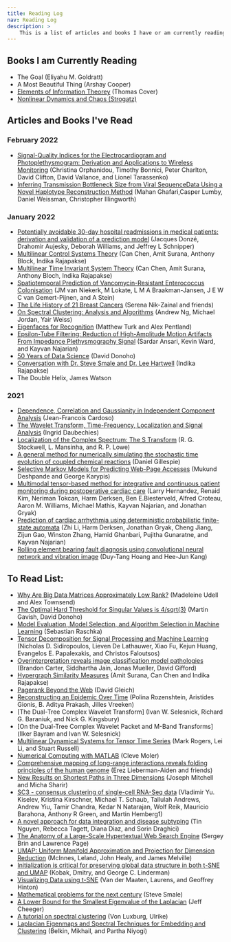 ```yaml
---
title: Reading Log
nav: Reading Log
description: >
    This is a list of articles and books I have or am currently reading.
---
```


## Books I am Currently Reading
- The Goal (Eliyahu M. Goldratt)
- A Most Beautiful Thing (Arshay Cooper)
- [Elements of Information Theorey](https://drive.google.com/file/d/1zQ6PUNGxg1kgJyIcyO2JKJmuTRHU6JI2/view) (Thomas Cover)
- <a href="https://www.biodyn.ro/course/literatura/Nonlinear_Dynamics_and_Chaos_2018_Steven_H._Strogatz.pdf">Nonlinear Dynamics and Chaos (Strogatz)</a>

## Articles and Books I've Read

### February 2022
- [Signal-Quality Indices for the Electrocardiogram and Photoplethysmogram: Derivation and Applications to Wireless Monitoring](https://ieeexplore.ieee.org/stamp/stamp.jsp?tp=&arnumber=6862843) (Christina Orphanidou, Timothy Bonnici, Peter Charlton, David Clifton, David Vallance, and Lionel Tarassenko)
- [Inferring Transmission Bottleneck Size from Viral SequenceData Using a Novel Haplotype Reconstruction Method](https://journals.asm.org/doi/epdf/10.1128/JVI.00014-20) (Mahan Ghafari,Casper Lumby, Daniel Weissman, Christopher Illingworth)

### January 2022
- [Potentially avoidable 30-day hospital readmissions in medical patients: derivation and validation of a prediction model](https://jamanetwork.com/journals/jamainternalmedicine/fullarticle/1672282) (Jacques Donzé, Drahomir Aujesky, Deborah Williams, and Jeffrey L Schnipper)
- [Multilinear Control Systems Theory](https://drive.google.com/file/d/1F0ZGoVWeKSWemXvSp6ilTwLS8N7j6n71/view) (Can Chen, Amit Surana, Anthony Block, Indika Rajapakse)
- [Multilinear Time Invariant System Theory](https://drive.google.com/file/d/1LATMTiwkxjBT3_oI5PODA5FnmE2gtkyE/view) (Can Chen, Amit Surana, Anthony Bloch, Indika Rajapakse)
- [Spatiotemporal Prediction of Vancomycin-Resistant Enterococcus Colonisation](https://pubmed.ncbi.nlm.nih.gov/35057734/) (JM van Niekerk, M Lokate, L M A Braakman-Jansen, J E W C van Gemert-Pijnen, and A Stein)
- [The Life History of 21 Breast Cancers](https://pubmed.ncbi.nlm.nih.gov/22608083/) (Serena Nik-Zainal and friends)
- [On Spectral Clustering: Analysis and Algorithms](https://ai.stanford.edu/~ang/papers/nips01-spectral.pdf) (Andrew Ng, Michael Jordan, Yair Weiss)
- [Eigenfaces for Recognition](https://drive.google.com/file/d/1JvFdAp15uf1UGlJS30TNducVE5BNcpTp/view) (Matthew Turk and Alex Pentland)
- [Epsilon-Tube Filtering: Reduction of High-Amplitude Motion Artifacts From Impedance Plethysmography Signal](https://ieeexplore.ieee.org/stamp/stamp.jsp?arnumber=6785963) (Sardar Ansari, Kevin Ward, and Kayvan Najarian)
- [50 Years of Data Science](https://drive.google.com/file/d/1x9ZsIo8mhINNjHlGd5r_q7jEyKNlMOk8/view) (David Donoho)
- [Conversation with Dr. Steve Smale and Dr. Lee Hartwell](https://drive.google.com/file/d/1GfW_AD97HGbRa2yVuNK-Uix49piaEh2P/view) (Indika Rajapakse)
- The Double Helix, James Watson

### 2021
- [Dependence, Correlation and Gaussianity in Independent Component Analysis](https://www.jmlr.org/papers/volume4/cardoso03a/cardoso03a.pdf) (Jean-Francois Cardoso)
- [The Wavelet Transform, Time-Frequency, Localization and Signal Analysis](https://services.math.duke.edu/~ingrid/publications/ieee36-1990.pdf) (Ingrid Daubechies)
- [Localization of the Complex Spectrum: The S Transform](http://citeseerx.ist.psu.edu/viewdoc/download?doi=10.1.1.462.1500&rep=rep1&type=pdf) (R. G. Stockwell, L. Mansinha, and R. P. Lowe)
- [A general method for numerically simulating the stochastic time evolution of coupled chemical reactions](https://www.sciencedirect.com/science/article/pii/0021999176900413) (Daniel Gillespie)
- [Selective Markov Models for Predicting Web-Page Accesses](https://archive.siam.org/meetings/sdm01/pdf/sdm01_04.pdf) (Mukund Deshpande and George Karypis)
- [Multimodal tensor-based method for integrative and continuous patient monitoring during postoperative cardiac care](https://www.sciencedirect.com/science/article/pii/S0933365721000257) (Larry Hernandez, Renaid Kim, Neriman Tokcan, Harm Derksen, Ben E.Biesterveld, Alfred Croteau, Aaron  M. Williams, Michael Mathis, Kayvan Najarian, and Jonathan Gryak)
- [Prediction of cardiac arrhythmia using deterministic probabilistic finite-state automata](https://www.sciencedirect.com/science/article/pii/S1746809420303347) (Zhi Li, Harm Derksen, Jonathan Gryak, Cheng Jiang, Zijun Gao, Winston Zhang, Hamid Ghanbari, Pujitha Gunaratne, and Kayvan Najarian)
- [Rolling element bearing fault diagnosis using convolutional neural network and vibration image](https://www.sciencedirect.com/science/article/abs/pii/S1389041717303261) (Duy-Tang Hoang and Hee-Jun Kang)

## To Read List:
- [Why Are Big Data Matrices Approximately Low Rank?](https://drive.google.com/file/d/1UvWK3nFKOvP_ik7cAqqbsUfKJeO02cP4/view) (Madeleine Udell and Alex Townsend)
- [The Optimal Hard Threshold for Singular Values is 4/sqrt(3)](https://drive.google.com/file/d/1MAKkzKU9BJlD-pEJ__4e9jRmKvLhiDyq/view) (Martin Gavish, David Donoho)
- [Model Evaluation, Model Selection, and Algorithm Selection in Machine Learning](https://arxiv.org/abs/1811.12808) (Sebastian Raschka)
- [Tensor Decomposition for Signal Processing and Machine Learning](https://arxiv.org/pdf/1607.01668.pdf) (Nicholas D. Sidiropoulos,  Lieven De Lathauwer, Xiao Fu, Kejun
Huang,  Evangelos E. Papalexakis, and Christos Faloutsos)
- [Overinterpretation reveals image classification model pathologies](https://arxiv.org/pdf/2003.08907.pdf) (Brandon Carter, Siddhartha Jain, Jonas Mueller, David Gifford)
- [Hypergraph Similarity Measures](https://drive.google.com/file/d/1nnG30anFDVJnVE-T5ai80dPaVMjIGWgz/view) (Amit Surana, Can Chen and Indika Rajapakse)
- [Pagerank Beyond the Web](https://arxiv.org/pdf/1407.5107.pdf) (David Gleich)
- [Reconstructing an Epidemic Over Time](https://faculty.cc.gatech.edu/~badityap/papers/cult-kdd16.pdf) (Polina Rozenshtein, Aristides Gionis, B. Aditya Prakash, Jilles Vreeken)
- [The Dual-Tree Complex Wavelet Transform]<!-- In an email from Jonathan on 1/25/2022 --> (Ivan W. Selesnick, Richard G. Baraniuk, and Nick G. Kingsbury)
- [On the Dual-Tree Complex Wavelet Packet and M-Band Transforms]<!-- In an email from Jonathan on 1/25/2022 --> (̇Ilker Bayram and Ivan W. Selesnick)
- [Multilinear Dynamical Systems for Tensor Time Series](https://people.eecs.berkeley.edu/~russell/papers/nips13-tensor.pdf) (Mark Rogers, Lei Li, and Stuart Russell)
- [Numerical Computing with MATLAB](https://www.mathworks.com/moler/chapters.html) (Cleve Moler)
- [Comprehensive mapping of long-range interactions reveals folding principles of the human genome](https://drive.google.com/file/d/1BoAGH7ADa12dVTb0szxa5rND-C1iVJ5Z/view) (Erez Lieberman-Aiden and friends)
- [New Results on Shortest Paths in Three Dimensions](http://www.ams.sunysb.edu/~jsbm/papers/p166-mitchell.pdf) (Joseph Mitchell and Micha Sharir)
- [SC3 - consensus clustering of single-cell RNA-Seq data](https://pubmed.ncbi.nlm.nih.gov/28346451/) (Vladimir Yu. Kiselev, Kristina Kirschner, Michael T. Schaub, Tallulah Andrews, Andrew Yiu, Tamir Chandra, Kedar N Natarajan, Wolf Reik, Mauricio Barahona, Anthony R Green, and Martin Hemberg1)
- [A novel approach for data integration and disease subtyping](https://pubmed.ncbi.nlm.nih.gov/29066617/) (Tin Nguyen, Rebecca Tagett, Diana Diaz, and Sorin Draghici)
- [The Anatomy of a Large-Scale Hypertextual Web Search Engine](https://snap.stanford.edu/class/cs224w-readings/Brin98Anatomy.pdf) (Sergey Brin and Lawrence Page)
- [UMAP: Uniform Manifold Approximation and Projection for Dimension Reduction](https://drive.google.com/file/d/1qnqFYC8s1moQT5mwVoVqhZDrM5EkhjCd/view) (McInnes, Leland, John Healy, and James Melville)
- [Initialization is critical for preserving global data structure in both t-SNE and UMAP](https://drive.google.com/file/d/1RbEHfvDSbSha_V-nQeNGxtkJrmoukXRg/view) (Kobak, Dmitry, and George C. Linderman)
- [Visualizing Data using t-SNE](https://drive.google.com/file/d/1_BXHVPyLNqJyUF7cacZAxAgvspToRQXj/view) (Van der Maaten, Laurens, and Geoffrey Hinton)
- [Mathematical problems for the next century](https://drive.google.com/file/d/1NTW_cTjlAcLgezxLp8aufxxojaJNKFlk/view) (Steve Smale)
- [A Lower Bound for the Smallest Eigenvalue of the Laplacian](https://drive.google.com/file/d/1jBwKUSAdDHnEzmDZa1gQY_rRcnHA71N2/view) (Jeff Cheeger)
- [A tutorial on spectral clustering](https://drive.google.com/file/d/1Jq9MBRMxDfgnnSZmeVtrYvOb2-vksEIS/view) (Von Luxburg, Ulrike)
- [Laplacian Eigenmaps and Spectral Techniques for Embedding and Clustering](https://drive.google.com/file/d/1mIr8h8w9Eb5r193ovPC9NedVJWH3WIfZ/view) (Belkin, Mikhail, and Partha Niyogi)
